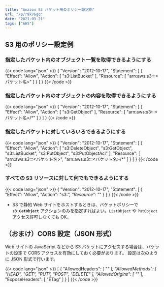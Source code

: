 ```yaml
---
title: "Amazon S3 バケット用のポリシー設定例"
url: "/p/r9kv6gq"
date: "2021-03-21"
tags: ["AWS"]
---
```


S3 用のポリシー設定例
----

### 指定したバケット内のオブジェクト一覧を取得できるようにする

{{< code lang="json" >}}
{
   "Version": "2012-10-17",
   "Statement": [
      {
         "Effect": "Allow",
         "Action": [
            "s3:ListBucket"
         ],
         "Resource": [
            "arn:aws:s3:::<バケット名>"
         ]
      }
   ]
}
{{< /code >}}

### 指定したバケット内のオブジェクトの内容を取得できるようにする

{{< code lang="json" >}}
{
   "Version": "2012-10-17",
   "Statement": [
      {
         "Effect": "Allow",
         "Action": [
            "s3:GetObject"
         ],
         "Resource": [
            "arn:aws:s3:::<バケット名>/*"
         ]
      }
   ]
}
{{< /code >}}

### 指定したバケットに対していろいろできるようにする

{{< code lang="json" >}}
{
   "Version": "2012-10-17",
   "Statement": [
      {
         "Effect": "Allow",
         "Action": [
            "s3:DeleteObject",
            "s3:GetObject",
            "s3:ListBucket",
            "s3:PutObject",
            "s3:PutObjectAcl"
         ],
         "Resource": [
            "arn:aws:s3:::<バケット名>",
            "arn:aws:s3:::<バケット名>/*"
         ]
      }
   ]
}
{{< /code >}}

### すべての S3 リソースに対して何でもできるようにする

{{< code lang="json" >}}
{
    "Version": "2012-10-17",
    "Statement": [
        {
            "Effect": "Allow",
            "Action": "s3:*",
            "Resource": "*"
        }
    ]
}
{{< /code >}}

- S3 で静的 Web サイトをホストするときは、バケットポリシーで __`s3:GetObject`__ アクションのみを指定すればよい。`ListObject` や `PutObject` アクセス許可しなくても OK。


（おまけ）CORS 設定（JSON 形式）
----

Web サイトの JavaScript などから S3 バケットにアクセスする場合は、バケットの設定で CORS アクセスを有効にしておく必要があります。
設定は次のように JSON 形式で行います。

{{< code lang="json" >}}
[
    {
        "AllowedHeaders": [
            "*"
        ],
        "AllowedMethods": [
            "HEAD",
            "GET",
            "PUT",
            "POST",
            "DELETE"
        ],
        "AllowedOrigins": [
            "*"
        ],
        "ExposeHeaders": [
            "ETag"
        ]
    }
]
{{< /code >}}

